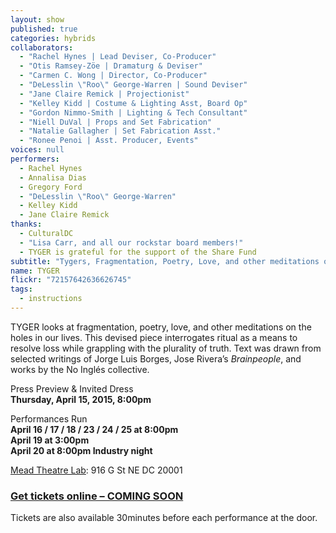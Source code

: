 ```yaml
---
layout: show
published: true
categories: hybrids
collaborators: 
  - "Rachel Hynes | Lead Deviser, Co-Producer"
  - "Otis Ramsey-Zöe | Dramaturg & Deviser"
  - "Carmen C. Wong | Director, Co-Producer"
  - "DeLesslin \"Roo\" George-Warren | Sound Deviser"
  - "Jane Claire Remick | Projectionist"
  - "Kelley Kidd | Costume & Lighting Asst, Board Op"
  - "Gordon Nimmo-Smith | Lighting & Tech Consultant"
  - "Niell DuVal | Props and Set Fabrication"
  - "Natalie Gallagher | Set Fabrication Asst."
  - "Ronee Penoi | Asst. Producer, Events"
voices: null
performers: 
  - Rachel Hynes
  - Annalisa Dias
  - Gregory Ford
  - "DeLesslin \"Roo\" George-Warren"
  - Kelley Kidd
  - Jane Claire Remick
thanks: 
  - CulturalDC
  - "Lisa Carr, and all our rockstar board members!"
  - TYGER is grateful for the support of the Share Fund
subtitle: "Tygers, Fragmentation, Poetry, Love, and other meditations on the holes in our lives"
name: TYGER
flickr: "72157642636626745"
tags: 
  - instructions
---
```


TYGER looks at fragmentation, poetry, love, and other meditations on the holes in our lives. This devised piece interrogates ritual as a means to resolve loss while grappling with the plurality of truth. Text was drawn from selected writings of Jorge Luis Borges, Jose Rivera’s _Brainpeople_, and works by the No Inglés collective.

Press Preview & Invited Dress
<br> **Thursday, April 15, 2015, 8:00pm**

Performances Run 
<br> **April 16 / 17 / 18 / 23 / 24 / 25 at 8:00pm** 
<br> **April 19 at 3:00pm** 
<br> **April 20 at 8:00pm Industry night** 

 [Mead Theatre Lab](http://www.culturaldc.org/performing-arts/mead-theatre-lab-program/): 916 G St NE DC 20001

### [Get tickets online – COMING SOON](https://www.artful.ly/banished-productions)

Tickets are also available 30minutes before each performance at the door.
